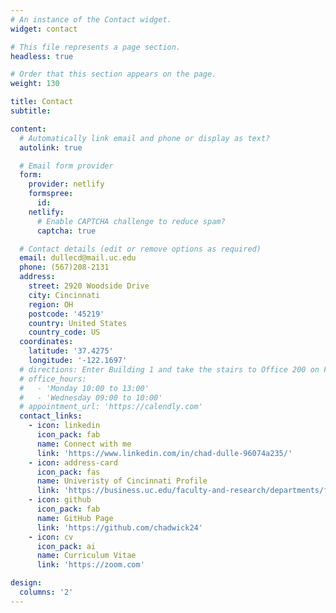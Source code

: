 ```yaml
---
# An instance of the Contact widget.
widget: contact

# This file represents a page section.
headless: true

# Order that this section appears on the page.
weight: 130

title: Contact
subtitle:

content:
  # Automatically link email and phone or display as text?
  autolink: true

  # Email form provider
  form:
    provider: netlify
    formspree:
      id:
    netlify:
      # Enable CAPTCHA challenge to reduce spam?
      captcha: true

  # Contact details (edit or remove options as required)
  email: dullecd@mail.uc.edu
  phone: (567)208-2131
  address:
    street: 2920 Woodside Drive
    city: Cincinnati
    region: OH
    postcode: '45219'
    country: United States
    country_code: US
  coordinates:
    latitude: '37.4275'
    longitude: '-122.1697'
  # directions: Enter Building 1 and take the stairs to Office 200 on Floor 2
  # office_hours:
  #   - 'Monday 10:00 to 13:00'
  #   - 'Wednesday 09:00 to 10:00'
  # appointment_url: 'https://calendly.com'
  contact_links:
    - icon: linkedin
      icon_pack: fab
      name: Connect with me
      link: 'https://www.linkedin.com/in/chad-dulle-96074a235/'
    - icon: address-card
      icon_pack: fas
      name: Univeristy of Cincinnati Profile
      link: 'https://business.uc.edu/faculty-and-research/departments/finance/research/phd-students/chadwick-dulle.html'
    - icon: github
      icon_pack: fab
      name: GitHub Page
      link: 'https://github.com/chadwick24'
    - icon: cv
      icon_pack: ai
      name: Curriculum Vitae
      link: 'https://zoom.com'

design:
  columns: '2'
---
```

